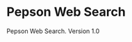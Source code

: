 # Pepson Web Search 
Pepson Web Search. Version 1.0
 

<script async src="https://cse.google.com/cse.js?cx=5ba11caa25e123791"></script>
<div class="gcse-search"></div>
